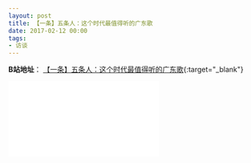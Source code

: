 ```yaml
---
layout: post
title: 【一条】五条人：这个时代最值得听的广东歌
date: 2017-02-12 00:00
tags:
- 访谈
---
```

**B站地址**：
[【一条】五条人：这个时代最值得听的广东歌](https://www.bilibili.com/video/BV1Gx41127xy/){:target="_blank"}

<div class="iframe-container">
<iframe class="responsive-iframe" src="//player.bilibili.com/player.html?aid=8573126&bvid=BV1Gx41127xy&cid=14116186&page=1" frameborder="no" allowfullscreen="true"></iframe>
</div>